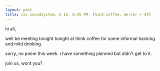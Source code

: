 ```yaml
---
layout: post
title: csv soundsystem, 5 15, 6:45 PM, think coffee, mercer + 4th
---
```



hi all,

well be meeting tonight tonight at think coffee for some informal hacking and mild drinking.

sorry, no poem this week.  i have something planned but didn't get to it.  

join us, wont you?
